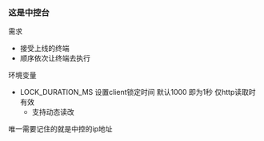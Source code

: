 ### 这是中控台

需求
* 接受上线的终端
* 顺序依次让终端去执行

环境变量
* LOCK_DURATION_MS 设置client锁定时间 默认1000 即为1秒 仅http读取时有效
  * 支持动态读改

唯一需要记住的就是中控的ip地址